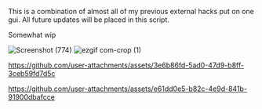 This is a combination of almost all of my previous external hacks put on one gui. All future updates will be placed in this script. 

Somewhat wip

![Screenshot (774)](https://github.com/user-attachments/assets/c0063cd1-6b0d-46df-a4de-a3e59d4a0d9a)
![ezgif com-crop (1)](https://github.com/user-attachments/assets/58b77f7d-4029-4755-9101-c1947150d8f0)


https://github.com/user-attachments/assets/3e6b86fd-5ad0-47d9-b8ff-3ceb59fd7d5c



https://github.com/user-attachments/assets/e61dd0e5-b82c-4e9d-841b-91900dbafcce

